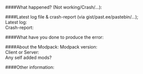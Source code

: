####What happened? (Not working/Crash/...):  
   
   
   
####Latest log file & crash-report (via gist/past.ee/pastebin/...);  
Latest log:  
Crash-report:  
   
####What have you done to produce the error:  
   
   
    
####About the Modpack:
Modpack version:  
Client or Server:  
Any self added mods?  
  
####Other information:  

